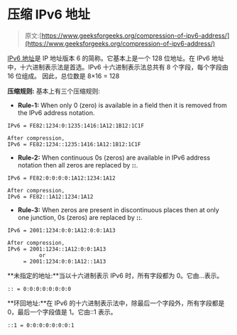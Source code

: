 # 压缩 IPv6 地址

> 原文:[https://www.geeksforgeeks.org/compression-of-ipv6-address/](https://www.geeksforgeeks.org/compression-of-ipv6-address/)

[IPv6 地址](https://www.geeksforgeeks.org/internet-protocol-version-6-ipv6/)是 IP 地址版本 6 的简称。它基本上是一个 128 位地址。在 IPv6 地址中，十六进制表示法是首选。IPv6 十六进制表示法总共有 8 个字段，每个字段由 16 位组成。
因此，总位数是 8×16 = 128

**压缩规则:**
基本上有三个压缩规则:

*   **Rule-1:** When only 0 (zero) is available in a field then it is removed from the IPv6 address notation. 

```
IPv6 = FE82:1234:0:1235:1416:1A12:1B12:1C1F

After compression,
IPv6 = FE82:1234::1235:1416:1A12:1B12:1C1F 
```

*   **Rule-2:** When continuous 0s (zeros) are available in IPv6 address notation then all zeros are replaced by **::**. 

```
IPv6 = FE82:0:0:0:0:1A12:1234:1A12

After compression,
IPv6 = FE82::1A12:1234:1A12 
```

*   **Rule-3:** When zeros are present in discontinuous places then at only one junction, 0s (zeros) are replaced by **::**. 

```
IPv6 = 2001:1234:0:0:1A12:0:0:1A13

After compression,
IPv6 = 2001:1234::1A12:0:0:1A13
          or
     = 2001:1234:0:0:1A12::1A13 
```

**未指定的地址:**当以十六进制表示 IPv6 时，所有字段都为 0。它由…表示。

```
:: = 0:0:0:0:0:0:0:0
```

**环回地址:**在 IPv6 的十六进制表示法中，除最后一个字段外，所有字段都是 0，最后一个字段值是 1。它由::1 表示。

```
::1 = 0:0:0:0:0:0:0:1
```